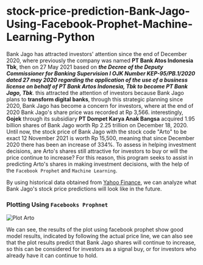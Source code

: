 # stock-price-prediction-Bank-Jago-Using-Facebook-Prophet-Machine-Learning-Python
Bank Jago has attracted investors' attention since the end of December 2020, where previously the company was named **PT Bank Atos Indonesia Tbk**, then on 27 May 2021 based on ***the Decree of the Deputy Commissioner for Banking Supervision I OJK Number KEP-95/PB.1/2020 dated 27 may 2020 regarding the application of the use of a business license on behalf of PT Bank Artos Indonesia, Tbk to become PT Bank Jago, Tbk***.
this attracted the attention of investors because Bank Jago plans to **transform digital banks**, through this strategic planning since 2020, Bank Jago has become a concern for investors, where at the end of 2020 Bank Jago's share price was recorded at Rp 3,566. interestingly, **Gojek** through its subsidiary **PT Dompet Karya Anak Bangsa** acquired 1.95 billion shares of Bank Jago worth Rp 2.25 trillion on December 18, 2020.
Until now, the stock price of Bank Jago with the stock code "Arto" to be exact 12 November 2021 is worth Rp 15,500, meaning that since December 2020 there has been an increase of 334%.
To assess in helping investment decisions, are Arto's shares still attractive for investors to buy or will the price continue to increase?
For this reason, this program seeks to assist in predicting Arto's shares in making investment decisions, with the help of the `Facebook Prophet` and `Machine Learning`.

By using historical data obtained from [Yahoo Finance](https://finance.yahoo.com/quote/ARTO.JK/history?p=ARTO.JK), we can analyze what Bank Jago's stock price predictions will look like in the future.

### Plotting Using `Facebooks Prophnet`
![Plot Arto](https://user-images.githubusercontent.com/91531966/141498668-04ff734c-b1f3-4281-8333-2e2a7c3f0dbb.png)

We can see, the results of the plot using facebook prophet show good model results, indicated by following the actual price line, we can also see that the plot results predict that Bank Jago shares will continue to increase, so this can be considered for investors as a signal buy, or for investors who already have it can continue to hold.
